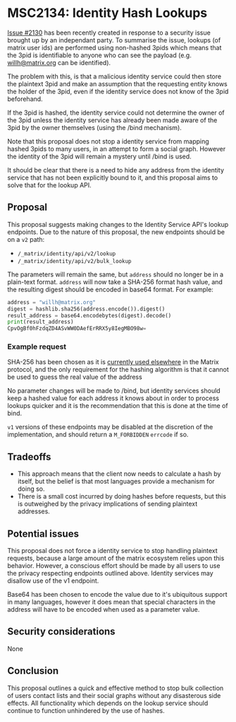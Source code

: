 # MSC2134: Identity Hash Lookups

[Issue #2130](https://github.com/matrix-org/matrix-doc/issues/2130) has been recently
created in response to a security issue brought up by an independant party. To summarise
the issue, lookups (of matrix user ids) are performed using non-hashed 3pids which means
that the 3pid is identifiable to anyone who can see the payload (e.g. willh@matrix.org
can be identified).

The problem with this, is that a malicious identity service could then store the plaintext
3pid and make an assumption that the requesting entity knows the holder of the 3pid, even
if the identity service does not know of the 3pid beforehand.

If the 3pid is hashed, the identity service could not determine the owner of the 3pid
unless the identity service has already been made aware of the 3pid by the owner
themselves (using the /bind mechanism).

Note that this proposal does not stop a identity service from mapping hashed 3pids to many
users, in an attempt to form a social graph. However the identity of the 3pid will remain
a mystery until /bind is used.

It should be clear that there is a need to hide any address from the identity service that
has not been explicitly bound to it, and this proposal aims to solve that for the lookup API.

## Proposal

This proposal suggests making changes to the Identity Service API's lookup endpoints. Due
to the nature of this proposal, the new endpoints should be on a `v2` path:

- `/_matrix/identity/api/v2/lookup`
- `/_matrix/identity/api/v2/bulk_lookup`

The parameters will remain the same, but `address` should no longer be in a plain-text
format. `address` will now take a SHA-256 format hash value, and the resulting digest should
be encoded in base64 format. For example:

```python
address = "willh@matrix.org"
digest = hashlib.sha256(address.encode()).digest()
result_address = base64.encodebytes(digest).decode()
print(result_address)
CpvOgBf0hFzdqZD4ASvWW0DAefErRRX5y8IegMBO98w=
```

### Example request

SHA-256 has been chosen as it is [currently used elsewhere](https://matrix.org/docs/spec/server_server/r0.1.2#adding-hashes-and-signatures-to-outgoing-events) in the Matrix protocol, and the only
requirement for the hashing algorithm is that it cannot be used to guess the real value of the address

No parameter changes will be made to /bind, but identity services should keep a hashed value
for each address it knows about in order to process lookups quicker and it is the recommendation
that this is done at the time of bind.

`v1` versions of these endpoints may be disabled at the discretion of the implementation, and
should return a `M_FORBIDDEN` `errcode` if so.


## Tradeoffs

* This approach means that the client now needs to calculate a hash by itself, but the belief
  is that most languages provide a mechanism for doing so.
* There is a small cost incurred by doing hashes before requests, but this is outweighed by
  the privacy implications of sending plaintext addresses.


## Potential issues

This proposal does not force a identity service to stop handling plaintext requests, because
a large amount of the matrix ecosystem relies upon this behavior. However, a conscious effort
should be made by all users to use the privacy respecting endpoints outlined above. Identity
services may disallow use of the v1 endpoint.

Base64 has been chosen to encode the value due to it's ubiquitous support in many languages,
however it does mean that special characters in the address will have to be encoded when used
as a parameter value.


## Security considerations

None

## Conclusion

This proposal outlines a quick and effective method to stop bulk collection of users contact
lists and their social graphs without any disasterous side effects. All functionality which
depends on the lookup service should continue to function unhindered by the use of hashes.